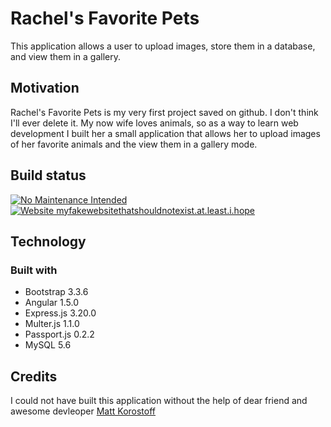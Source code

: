 # Rachel's Favorite Pets

This application allows a user to upload images, store them in a database, and view them in a gallery.

## Motivation

Rachel's Favorite Pets is my very first project saved on github. I don't think I'll ever delete it. My now wife loves animals, so as a way to learn web development I built her a small application that allows her to upload images of her favorite animals and the view them in a gallery mode. 

## Build status

[![No Maintenance Intended](http://unmaintained.tech/badge.svg)](http://unmaintained.tech/)
[![Website myfakewebsitethatshouldnotexist.at.least.i.hope](https://img.shields.io/website-up-down-green-red/http/myfakewebsitethatshouldnotexist.at.least.i.hope.svg)](http://myfakewebsitethatshouldnotexist.at.least.i.hope/)


## Technology

### Built with
  * Bootstrap 3.3.6   
  * Angular 1.5.0
  * Express.js 3.20.0
  * Multer.js 1.1.0
  * Passport.js 0.2.2
  * MySQL 5.6

## Credits

I could not have built this application without the help of dear friend and awesome devleoper [Matt Korostoff](https://github.com/MKorostoff)